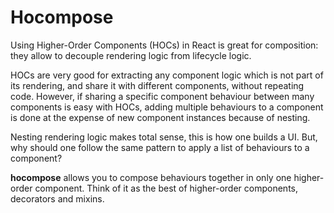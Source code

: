# Hocompose

Using Higher-Order Components (HOCs) in React is great for composition: they allow to decouple rendering logic from lifecycle logic.

HOCs are very good for extracting any component logic which is not part of its rendering, and share it with different components, without repeating code. However, if sharing a specific component behaviour between many components is easy with HOCs, adding multiple behaviours to a component is done at the expense of new component instances because of nesting.

Nesting rendering logic makes total sense, this is how one builds a UI. But, why should one follow the same pattern to apply a list of behaviours to a component?

__hocompose__ allows you to compose behaviours together in only one higher-order component. Think of it as the best of higher-order components, decorators and mixins.
